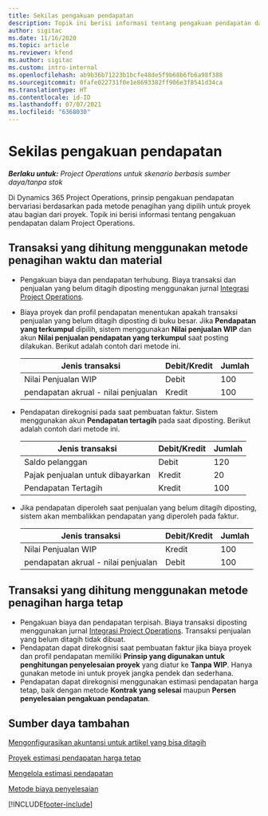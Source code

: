 ```yaml
---
title: Sekilas pengakuan pendapatan
description: Topik ini berisi informasi tentang pengakuan pendapatan dalam Project Operations.
author: sigitac
ms.date: 11/16/2020
ms.topic: article
ms.reviewer: kfend
ms.author: sigitac
ms.custom: intro-internal
ms.openlocfilehash: ab9b36b71223b1bcfe48de5f9b68b6fb6a98f388
ms.sourcegitcommit: 0fafe022731f0e1e8693382ff906e3f8541d34ca
ms.translationtype: HT
ms.contentlocale: id-ID
ms.lasthandoff: 07/07/2021
ms.locfileid: "6368030"
---
```

# <a name="revenue-recognition-overview"></a>Sekilas pengakuan pendapatan

_**Berlaku untuk:** Project Operations untuk skenario berbasis sumber daya/tanpa stok_

Di Dynamics 365 Project Operations, prinsip pengakuan pendapatan bervariasi berdasarkan pada metode penagihan yang dipilih untuk proyek atau bagian dari proyek. Topik ini berisi informasi tentang pengakuan pendapatan dalam Project Operations.

## <a name="transactions-accounted-using-time-and-material-billing-method"></a>Transaksi yang dihitung menggunakan metode penagihan waktu dan material

- Pengakuan biaya dan pendapatan terhubung. Biaya transaksi dan penjualan yang belum ditagih diposting menggunakan jurnal [Integrasi Project Operations](../project-accounting/project-operations-integration-journal.md).
- Biaya proyek dan profil pendapatan menentukan apakah transaksi penjualan yang belum ditagih diposting di buku besar. Jika **Pendapatan yang terkumpul** dipilih, sistem menggunakan **Nilai penjualan WIP** dan akun **Nilai penjualan pendapatan yang terkumpul** saat posting dilakukan. Berikut adalah contoh dari metode ini.  

  | Jenis transaksi | Debit/Kredit | Jumlah |
  | --- | --- | --- |
  | Nilai Penjualan WIP | Debit | 100 |
  | pendapatan akrual - nilai penjualan | Kredit | 100 |

- Pendapatan direkognisi pada saat pembuatan faktur. Sistem menggunakan akun **Pendapatan tertagih** pada saat diposting. Berikut adalah contoh dari metode ini.  

  | Jenis transaksi | Debit/Kredit | Jumlah |
  | --- | --- | --- |
  | Saldo pelanggan | Debit | 120 |
  | Pajak penjualan untuk dibayarkan | Kredit | 20 |
  | Pendapatan Tertagih | Kredit | 100 |

- Jika pendapatan diperoleh saat penjualan yang belum ditagih diposting, sistem akan membalikkan pendapatan yang diperoleh pada faktur.

  | Jenis transaksi | Debit/Kredit | Jumlah |
  | --- | --- | --- |
  | Nilai Penjualan WIP | Kredit | 100 |
  | pendapatan akrual - nilai penjualan | Debit | 100 |

## <a name="transactions-accounted-using-the-fixed-price-billing-method"></a>Transaksi yang dihitung menggunakan metode penagihan harga tetap

- Pengakuan biaya dan pendapatan terpisah. Biaya transaksi diposting menggunakan jurnal [Integrasi Project Operations](../project-accounting/project-operations-integration-journal.md). Transaksi penjualan yang belum ditagih tidak dibuat.
- Pendapatan dapat direkognisi saat pembuatan faktur jika biaya proyek dan profil pendapatan memiliki **Prinsip yang digunakan untuk penghitungan penyelesaian proyek** yang diatur ke **Tanpa WIP**. Hanya gunakan metode ini untuk proyek jangka pendek dan sederhana.
- Pendapatan dapat direkognisi menggunakan estimasi pendapatan harga tetap, baik dengan metode **Kontrak yang selesai** maupun **Persen penyelesaian pengakuan pendapatan**.

## <a name="additional-resources"></a>Sumber daya tambahan
[Mengonfigurasikan akuntansi untuk artikel yang bisa ditagih](../project-accounting/configure-accounting-billable-projects.md)

[Proyek estimasi pendapatan harga tetap](rev-rec-percentage-completion-method.md)

[Mengelola estimasi pendapatan](rev-rec-completed-contract-method.md)

[Metode biaya penyelesaian](cost-complete-methods.md)


[!INCLUDE[footer-include](../includes/footer-banner.md)]